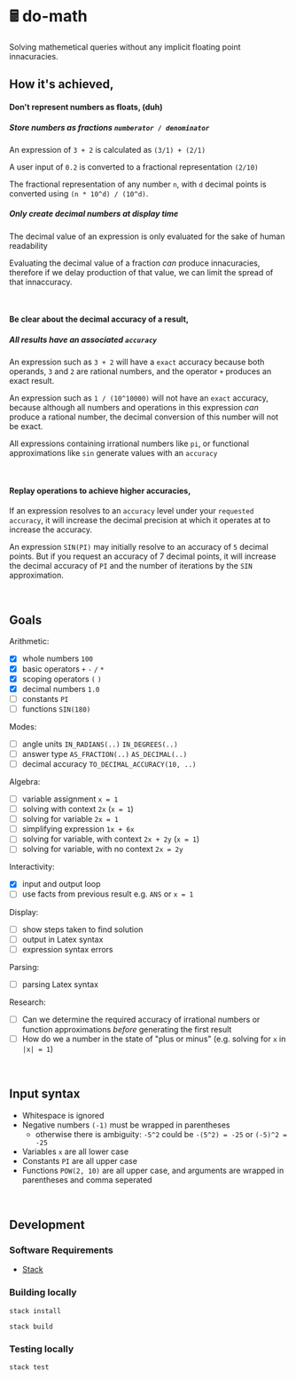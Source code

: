 # 🖩 do-math

Solving mathemetical queries without any implicit floating point innacuracies.

## How it's achieved,

#### Don't represent numbers as floats, (duh)

##### Store numbers as fractions `numberator / denominator`

An expression of `3 + 2` is calculated as `(3/1) + (2/1)`

A user input of `0.2` is converted to a fractional representation `(2/10)`

The fractional representation of any number `n`, with `d` decimal points is converted using `(n * 10^d) / (10^d)`.

##### Only create decimal numbers at display time

The decimal value of an expression is only evaluated for the sake of human readability

Evaluating the decimal value of a fraction _can_ produce innacuracies, therefore if we delay production of that value, we can limit the spread of that innaccuracy.

<br>

#### Be clear about the decimal accuracy of a result,

##### All results have an associated `accuracy`

An expression such as `3 + 2` will have a `exact` accuracy because both operands, `3` and `2` are rational numbers, and the operator `+` produces an exact result.

An expression such as `1 / (10^10000)` will not have an `exact` accuracy, because although all numbers and operations in this expression _can_ produce a rational number, the decimal conversion of this number will not be exact.

All expressions containing irrational numbers like `pi`, or functional approximations like `sin` generate values with an `accuracy`

<br>

#### Replay operations to achieve higher accuracies,

If an expression resolves to an `accuracy` level under your `requested accuracy`, it will increase the decimal precision at which it operates at to increase the accuracy.

An expression `SIN(PI)` may initially resolve to an accuracy of `5` decimal points. But if you request an accuracy of 7 decimal points, it will increase the decimal accuracy of `PI` and the number of iterations by the `SIN` approximation.

<br>

## Goals

Arithmetic:

- [x] whole numbers `100`
- [x] basic operators `+` `-` `/` `*`
- [x] scoping operators `(` `)`
- [x] decimal numbers `1.0`
- [ ] constants `PI`
- [ ] functions `SIN(180)`

Modes:

- [ ] angle units `IN_RADIANS(..)` `IN_DEGREES(..)`
- [ ] answer type `AS_FRACTION(..)` `AS_DECIMAL(..)`
- [ ] decimal accuracy `TO_DECIMAL_ACCURACY(10, ..)`

Algebra:

- [ ] variable assignment `x = 1`
- [ ] solving with context `2x` (`x = 1`)
- [ ] solving for variable `2x = 1`
- [ ] simplifying expression `1x + 6x`
- [ ] solving for variable, with context `2x + 2y` (`x = 1`)
- [ ] solving for variable, with no context `2x = 2y`

Interactivity:

- [x] input and output loop
- [ ] use facts from previous result e.g. `ANS` or `x = 1`

Display:

- [ ] show steps taken to find solution
- [ ] output in Latex syntax
- [ ] expression syntax errors

Parsing:

- [ ] parsing Latex syntax

Research:

- [ ] Can we determine the required accuracy of irrational numbers or function approximations _before_ generating the first result
- [ ] How do we a number in the state of "plus or minus" (e.g. solving for `x` in `|x| = 1`)

<br>

## Input syntax

- Whitespace is ignored
- Negative numbers `(-1)` must be wrapped in parentheses
   - otherwise there is ambiguity: `-5^2` could be `-(5^2) = -25` or `(-5)^2 = -25`
- Variables `x` are all lower case
- Constants `PI` are all upper case
- Functions `POW(2, 10)` are all upper case, and arguments are wrapped in parentheses and comma seperated

<br>

## Development

### Software Requirements

- [Stack](https://docs.haskellstack.org/en/stable/README/)

### Building locally

`stack install`

`stack build`

### Testing locally

`stack test`
